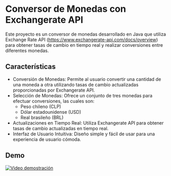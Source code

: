 
# Conversor de Monedas con Exchangerate API

Este proyecto es un conversor de monedas desarrollado en Java que utiliza Exchange Rate API (https://www.exchangerate-api.com/docs/overview) para obtener tasas de cambio en tiempo real y realizar conversiones entre diferentes monedas.
## Características

- Conversión de Monedas: Permite al usuario convertir una cantidad de una moneda a otra utilizando tasas de cambio actualizadas proporcionadas por Exchangerate API.
- Selección de Monedas: Ofrece un conjunto de tres monedas para efectuar conversiones, las cuales son:
    - Peso chileno (CLP)
    - Dólar estadounidense (USD)
    - Real brasileño (BRL)
- Actualizaciones en Tiempo Real: Utiliza Exchangerate API para obtener tasas de cambio actualizadas en tiempo real.
- Interfaz de Usuario Intuitiva: Diseño simple y fácil de usar para una experiencia de usuario cómoda.


## Demo


[![Video demostración](https://i9.ytimg.com/vi/dDUeQFaG5Uo/mqdefault.jpg?sqp=CMDasLEG-oaymwEmCMACELQB8quKqQMa8AEB-AH-CYAC0AWKAgwIABABGF4gXiheMA8=&rs=AOn4CLDUA-3zvzsH_5WqJmRga7ghIuAnIg)](https://youtu.be/dDUeQFaG5Uo)